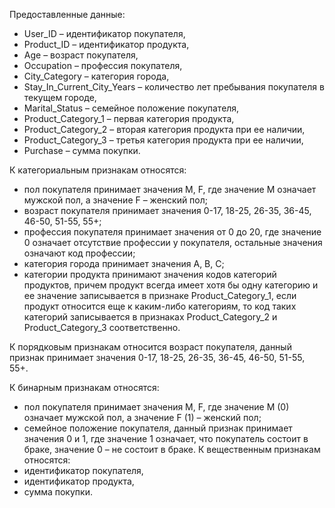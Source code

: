 Предоставленные данные:

* User_ID – идентификатор покупателя,
* Product_ID – идентификатор продукта,
* Age – возраст покупателя,
* Occupation – профессия покупателя,
* City_Category – категория города,
* Stay_In_Current_City_Years – количество лет пребывания покупателя в текущем городе,
* Marital_Status – семейное положение покупателя,
* Product_Category_1 – первая категория продукта,
* Product_Category_2 – вторая категория продукта при ее наличии,
* Product_Category_3 – третья категория продукта при ее наличии,
* Purchase – сумма покупки.

К категориальным признакам относятся:
* пол покупателя принимает значения M, F, где значение M означает мужской пол, а значение F – женский пол;
* возраст покупателя принимает значения 0-17, 18-25, 26-35, 36-45, 46-50, 51-55, 55+;
* профессия покупателя принимает значения от 0 до 20, где значение 0 означает отсутствие профессии у покупателя, остальные значения означают код профессии;
* категория города принимает значения A, B, C;
* категории продукта принимают значения кодов категорий продуктов, причем продукт всегда имеет хотя бы одну категорию и ее значение записывается в признаке Product_Category_1, если продукт относится еще к каким-либо категориям, то код таких категорий записывается в признаках Product_Category_2 и Product_Category_3 соответственно.

К порядковым признакам относится возраст покупателя, данный признак принимает значения 0-17, 18-25, 26-35, 36-45, 46-50, 51-55, 55+.

К бинарным признакам относятся:
* пол покупателя принимает значения M, F, где значение M (0) означает мужской пол, а значение F (1) – женский пол;
* семейное положение покупателя, данный признак принимает значения 0 и 1, где значение 1 означает, что покупатель состоит в браке, значение 0 – не состоит в браке.
К вещественным признакам относятся:
* идентификатор покупателя,
* идентификатор продукта,
* сумма покупки.